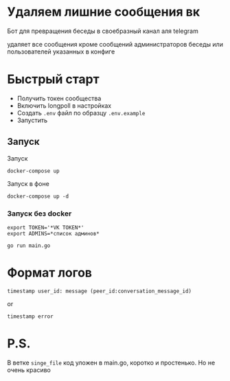 # Удаляем лишние сообщения вк

Бот для превращения беседы в своебразный канал аля telegram

удаляет все сообщения кроме сообщений администраторов беседы или пользователей указанных в конфиге


# Быстрый старт

- Получить токен сообщества
- Включить longpoll в настройках
- Создать `.env` файл по образцу `.env.example`
- Запустить 

## Запуск
Запуск
```shell
docker-compose up
```
Запуск в фоне
```shell
docker-compose up -d
```

### Запуск без docker
```shell
export TOKEN='*VK TOKEN*'
export ADMINS=*список админов*

go run main.go
```


# Формат логов
```
timestamp user_id: message (peer_id:conversation_message_id)
```
or
```
timestamp error
```

# P.S.

В ветке `singe_file` код уложен в main.go, коротко и простенько. Но не очень красиво